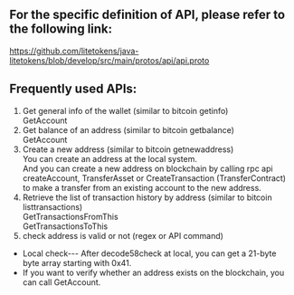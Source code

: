 ## For the specific definition of API, please refer to the following link:  
https://github.com/litetokens/java-litetokens/blob/develop/src/main/protos/api/api.proto

## Frequently used APIs:
1. Get general info of the wallet (similar to bitcoin getinfo)  
GetAccount 
2. Get balance of an address (similar to bitcoin getbalance)  
GetAccount
3. Create a new address (similar to bitcoin getnewaddress)  
You can create an address at the local system.  
And you can create a new address on blockchain by calling rpc api createAccount, TransferAsset or CreateTransaction (TransferContract) to make a transfer from an existing account to the new address.
4. Retrieve the list of transaction history by address (similar to bitcoin listtransactions)  
GetTransactionsFromThis  
GetTransactionsToThis
5. check address is valid or not (regex or API command)  
+ Local check--- After decode58check at local, you can get a 21-byte byte array starting with 0x41.   
+ If you want to verify whether an address exists on the blockchain, you can call GetAccount.
